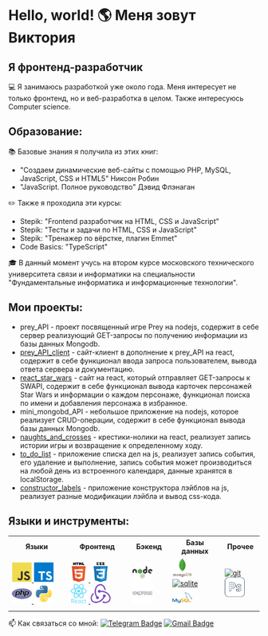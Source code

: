 # Hello, world! :earth_americas: Меня зовут Виктория

## Я фронтенд-разработчик

:computer: Я занимаюсь разработкой уже около года. Меня интересует не только фронтенд, но и веб-разработка в целом. Также интересуюсь Computer science.  

## Образование:

:books: Базовые знания я получила из этих книг:

* "Создаем динамические веб-сайты с помощью PHP, MySQL, JavaScript, CSS и HTML5" Никсон Робин
* "JavaScript. Полное руководство" Дэвид Флэнаган

:pencil2: Также я проходила эти курсы:

* Stepik: "Frontend разработчик на HTML, CSS и JavaScript"
* Stepik: "Тесты и задачи по HTML, CSS и JavaScript"
* Stepik: "Тренажер по вёрстке, плагин Emmet"
* Code Basics: "TypeScript"

:mortar_board: В данный момент учусь на втором курсе московского технического университета связи и информатики на специальности "Фундаментальные информатика и информационные технологии". 

## Мои проекты:

* prey_API - проект посвященный игре Prey на nodejs, содержит в себе сервер реализующий GET-запросы по получению информации из базы данных Mongodb.
* [prey_API_client](https://deviastery.github.io/prey_API_client/) - сайт-клиент в дополнение к prey_API на react, содержит в себе функционал ввода запроса пользователем, вывода ответа сервера и документацию.
* [react_star_wars](https://deviastery.github.io/react_star_wars/) - сайт на react, который отправляет GET-запросы к SWAPI, содержит в себе функционал вывода карточек персонажей Star Wars и информации о каждом персонаже, функционал поиска по имени и добавления персонажа в избранное.
* mini_mongobd_API - небольшое приложение на nodejs, которое реализует CRUD-операции, содержит в себе функционал вывода базы данных Mongodb.
* [naughts_and_crosses](https://deviastery.github.io/naughts_and_crosses/) - крестики-нолики на react, реализует запись истории игры и возвращение к определенному ходу.
* [to_do_list](https://deviastery.github.io/to_do_list/) - приложение списка дел на js, реализует запись события, его удаление и выполнение, запись события может производиться на любой день из встроенного календаря, данные хранятся в localStorage.
* [constructor_labels](https://deviastery.github.io/constructor_labels/) - приложение конструктора лэйблов на js, реализует разные модификации лэйбла и вывод css-кода.

## Языки и инструменты:
<table>
    <tr>
        <th>Языки</th>
        <th>Фронтенд</th>
        <th>Бэкенд</th>
        <th>Базы данных</th>
        <th>Прочее</th>
    </tr>
    <tr>
        <td><a href="https://developer.mozilla.org/en-US/docs/Web/JavaScript" target="_blank" rel="noreferrer"> <img src="https://raw.githubusercontent.com/devicons/devicon/master/icons/javascript/javascript-original.svg" alt="javascript" width="40" height="40"/> </a><a href="https://www.typescriptlang.org/" target="_blank" rel="noreferrer"> <img src="https://raw.githubusercontent.com/devicons/devicon/master/icons/typescript/typescript-original.svg" alt="typescript" width="40" height="40"/> </a><a href="https://www.php.net" target="_blank" rel="noreferrer"> <img src="https://raw.githubusercontent.com/devicons/devicon/master/icons/php/php-original.svg" alt="php" width="40" height="40"/> </a><a href="https://www.python.org" target="_blank" rel="noreferrer"> <img src="https://raw.githubusercontent.com/devicons/devicon/master/icons/python/python-original.svg" alt="python" width="40" height="40"/> </a></td>
        <td><a href="https://www.w3.org/html/" target="_blank" rel="noreferrer"> <img src="https://raw.githubusercontent.com/devicons/devicon/master/icons/html5/html5-original-wordmark.svg" alt="html5" width="40" height="40"/> </a><a href="https://www.w3schools.com/css/" target="_blank" rel="noreferrer"> <img src="https://raw.githubusercontent.com/devicons/devicon/master/icons/css3/css3-original-wordmark.svg" alt="css3" width="40" height="40"/> </a><a href="https://reactjs.org/" target="_blank" rel="noreferrer"> <img src="https://raw.githubusercontent.com/devicons/devicon/master/icons/react/react-original-wordmark.svg" alt="react" width="40" height="40"/> </a> <a href="https://redux.js.org" target="_blank" rel="noreferrer"> <img src="https://raw.githubusercontent.com/devicons/devicon/master/icons/redux/redux-original.svg" alt="redux" width="40" height="40"/> </a></td>
        <td><a href="https://nodejs.org" target="_blank" rel="noreferrer"> <img src="https://raw.githubusercontent.com/devicons/devicon/master/icons/nodejs/nodejs-original-wordmark.svg" alt="nodejs" width="40" height="40"/> </a><a href="https://expressjs.com" target="_blank" rel="noreferrer"> <img src="https://raw.githubusercontent.com/devicons/devicon/master/icons/express/express-original-wordmark.svg" alt="express" width="40" height="40"/> </a></td>
        <td><a href="https://www.mongodb.com/" target="_blank" rel="noreferrer"> <img src="https://raw.githubusercontent.com/devicons/devicon/master/icons/mongodb/mongodb-original-wordmark.svg" alt="mongodb" width="40" height="40"/> </a> <a href="https://www.sqlite.org/" target="_blank" rel="noreferrer"> <img src="https://www.vectorlogo.zone/logos/sqlite/sqlite-icon.svg" alt="sqlite" width="40" height="40"/> </a><a href="https://www.mysql.com/" target="_blank" rel="noreferrer"> <img src="https://raw.githubusercontent.com/devicons/devicon/master/icons/mysql/mysql-original-wordmark.svg" alt="mysql" width="40" height="40"/> </a></td>
        <td><a href="https://git-scm.com/" target="_blank" rel="noreferrer"> <img src="https://www.vectorlogo.zone/logos/git-scm/git-scm-icon.svg" alt="git" width="40" height="40"/> </a>     <a href="https://www.photoshop.com/en" target="_blank" rel="noreferrer"> <img src="https://raw.githubusercontent.com/devicons/devicon/master/icons/photoshop/photoshop-line.svg" alt="photoshop" width="40" height="40"/> </a></td>
    </tr>
</table>

:mailbox: Как связаться со мной: [![Telegram Badge](https://img.shields.io/badge/-timontima-blue?style=flat&logo=Telegram&logoColor=white)](https://t.me/timontima) [![Gmail Badge](https://img.shields.io/badge/-deviastery@gmail.com-red?style=flat&logo=Gmail&logoColor=white)](mailto:deviastery@gmail.com)
